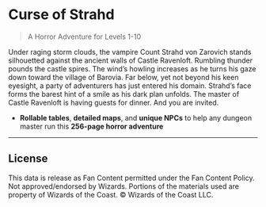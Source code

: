 # Curse of Strahd

> A Horror Adventure for Levels 1-10

Under raging storm clouds, the vampire Count Strahd von Zarovich stands silhouetted against the ancient walls of Castle Ravenloft. Rumbling thunder pounds the castle spires. The wind’s howling increases as he turns his gaze down toward the village of Barovia. Far below, yet not beyond his keen eyesight, a party of adventurers has just entered his domain. Strahd’s face forms the barest hint of a smile as his dark plan unfolds. The master of Castle Ravenloft is having guests for dinner. And you are invited.

- **Rollable tables**, **detailed maps**, and **unique NPCs** to help any dungeon master run this **256-page horror adventure**

---

## License

This data is release as Fan Content permitted under the Fan Content Policy. Not approved/endorsed by Wizards. Portions of the materials used are property of Wizards of the Coast. © Wizards of the Coast LLC.
